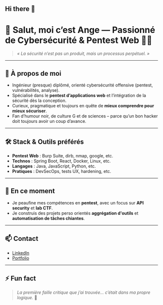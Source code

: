 ## Hi there 👋

<!--
**Yussei123/yussei123** is a ✨ _special_ ✨ repository because its `README.md` (this file) appears on your GitHub profile.

Here are some ideas to get you started:

- 🔭 I’m currently working on ...
- 🌱 I’m currently learning ...
- 👯 I’m looking to collaborate on ...
- 🤔 I’m looking for help with ...
- 💬 Ask me about ...
- 📫 How to reach me: ...
- 😄 Pronouns: ...
- ⚡ Fun fact: ...
-->

# 👋 Salut, moi c’est Ange — Passionné de Cybersécurité & Pentest Web 🏴‍☠️

> _« La sécurité n’est pas un produit, mais un processus perpétuel. »_

---

## 🚀 À propos de moi
- Ingénieur (presque) diplômé, orienté cybersécurité offensive (pentest, vulnérabilités, analyse).
- Spécialisé dans le **pentest d’applications web** et l’intégration de la sécurité dès la conception.
- Curieux, pragmatique et toujours en quête de **mieux comprendre pour mieux sécuriser**.
- Fan d’humour noir, de culture G et de sciences – parce qu’un bon hacker doit toujours avoir un coup d’avance.

---

## 🛠️ Stack & Outils préférés
- **Pentest Web** : Burp Suite, dirb, nmap, google, etc.
- **Technos** : Spring Boot, React, Docker, Linux, etc.
- **Langages** : Java, JavaScript, Python, etc.
- **Pratiques** : DevSecOps, tests UX, hardening, etc.

---

## 🌱 En ce moment
- Je peaufine mes compétences en **pentest**, avec un focus sur **API security** et **lab CTF**.
- Je construis des projets perso orientés **aggrégation d'outils** et **automatisation de tâches chiantes**.

---

## 📫 Contact
- [LinkedIn](https://www.linkedin.com/in/-vignon)
- [Portfolio](https://yussei123.github.io)

---

## ⚡ Fun fact
> _La première faille critique que j’ai trouvée… c’était dans ma propre logique._ 🤯

